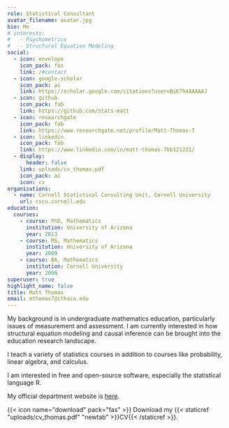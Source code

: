 ```yaml
---
role: Statistical Consultant
avatar_filename: avatar.jpg
bio: Me
# interests:
#   - Psychometrics
#   - Structural Equation Modeling
social:
  - icon: envelope
    icon_pack: fas
    link: /#contact
  - icon: google-scholar
    icon_pack: ai
    link: https://scholar.google.com/citations?user=BiK7h4AAAAAJ
  - icon: github
    icon_pack: fab
    link: https://github.com/stats-matt
  - icon: researchgate
    icon_pack: fab
    link: https://www.researchgate.net/profile/Matt-Thomas-7
  - icon: linkedin
    icon_pack: fab
    link: https://www.linkedin.com/in/matt-thomas-7bb121221/
  - display:
      header: false
    link: uploads/cv_thomas.pdf
    icon_pack: ai
    icon: cv
organizations:
  - name: Cornell Statistical Consulting Unit, Cornell University
    url: cscu.cornell.edu
education:
  courses:
    - course: PhD, Mathematics
      institution: University of Arizona
      year: 2013
    - course: MS, Mathematics
      institution: University of Arizona
      year: 2009
    - course: BA, Mathematics
      institution: Cornell University
      year: 2006
superuser: true
highlight_name: false
title: Matt Thomas
email: mthomas7@ithaca.edu
---
```

My background is in undergraduate mathematics education, particularly issues of measurement and assessment. I am currently interested in how structural equation modeling and causal inference can be brought into the education research landscape.

I teach a variety of statistics courses in addition to courses like probability, linear algebra, and calculus.

I am interested in free and open-source software, especially the statistical language R.

My official department website is [here](https://www.ithaca.edu/faculty/mthomas7).

{{< icon name="download" pack="fas" >}} Download my {{< staticref "uploads/cv_thomas.pdf" "newtab" >}}CV{{< /staticref >}}.
